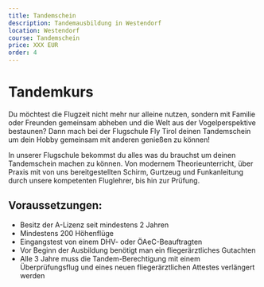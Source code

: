 ```yaml
---
title: Tandemschein
description: Tandemausbildung in Westendorf
location: Westendorf
course: Tandemschein
price: XXX EUR
order: 4
---
```


# Tandemkurs

Du möchtest die Flugzeit nicht mehr nur alleine nutzen, sondern mit Familie oder Freunden gemeinsam abheben und die Welt aus der Vogelperspektive bestaunen? Dann mach bei der Flugschule Fly Tirol deinen Tandemschein um dein Hobby gemeinsam mit anderen genießen zu können! 

In unserer Flugschule bekommst du alles was du brauchst um deinen Tandemschein machen zu können. Von modernem Theorieunterricht, über Praxis mit von uns bereitgestellten Schirm, Gurtzeug und Funkanleitung durch unsere kompetenten Fluglehrer, bis hin zur Prüfung. 


## Voraussetzungen:
* Besitz der A-Lizenz seit mindestens 2 Jahren
* Mindestens 200 Höhenflüge
* Eingangstest von einem DHV- oder ÖAeC-Beauftragten
* Vor Beginn der Ausbildung benötigt man ein fliegerärztliches Gutachten
* Alle 3 Jahre muss die Tandem-Berechtigung mit einem Überprüfungsflug und eines neuen fliegerärztlichen Attestes verlängert werden
